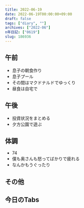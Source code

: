 ```yaml
---
title: 2022-06-19
date: 2022-06-19T00:00:00+09:00
draft: false
tags: ["diary", ""]
archives: ["2022-06"]
n年日記: ["0619"]
slug: 186936
---
```

## 午前
- 息子の朝食作り
- 息子プール
- その間はマクドナルドでゆっくり
- 昼食は自宅で
## 午後
- 投資状況をまとめる
- 夕方公園で遊ぶ
## 体調
- 74
- 僕も奥さんも怒ってばかりで疲れる
- なんかもうぐったり
## その他
## 今日のTabs